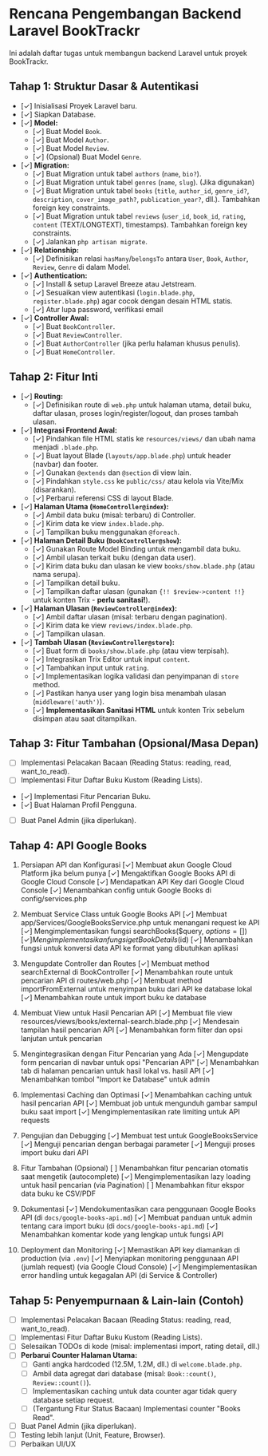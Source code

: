 # Rencana Pengembangan Backend Laravel BookTrackr

Ini adalah daftar tugas untuk membangun backend Laravel untuk proyek BookTrackr.

## Tahap 1: Struktur Dasar & Autentikasi

-   [✓] Inisialisasi Proyek Laravel baru.
-   [✓] Siapkan Database.
-   [✓] **Model:**
    -   [✓] Buat Model `Book`.
    -   [✓] Buat Model `Author`.
    -   [✓] Buat Model `Review`.
    -   [✓] (Opsional) Buat Model `Genre`.
-   [✓] **Migration:**
    -   [✓] Buat Migration untuk tabel `authors` (`name`, `bio?`).
    -   [✓] Buat Migration untuk tabel `genres` (`name`, `slug`). (Jika digunakan)
    -   [✓] Buat Migration untuk tabel `books` (`title`, `author_id`, `genre_id?`, `description`, `cover_image_path?`, `publication_year?`, dll.). Tambahkan foreign key constraints.
    -   [✓] Buat Migration untuk tabel `reviews` (`user_id`, `book_id`, `rating`, `content` (TEXT/LONGTEXT), timestamps). Tambahkan foreign key constraints.
    -   [✓] Jalankan `php artisan migrate`.
-   [✓] **Relationship:**
    -   [✓] Definisikan relasi `hasMany`/`belongsTo` antara `User`, `Book`, `Author`, `Review`, `Genre` di dalam Model.
-   [✓] **Authentication:**
    -   [✓] Install & setup Laravel Breeze atau Jetstream.
    -   [✓] Sesuaikan view autentikasi (`login.blade.php`, `register.blade.php`) agar cocok dengan desain HTML statis.
    -   [✓] Atur lupa password, verifikasi email
-   [✓] **Controller Awal:**
    -   [✓] Buat `BookController`.
    -   [✓] Buat `ReviewController`.
    -   [✓] Buat `AuthorController` (jika perlu halaman khusus penulis).
    -   [✓] Buat `HomeController`.

## Tahap 2: Fitur Inti

-   [✓] **Routing:**
    -   [✓] Definisikan route di `web.php` untuk halaman utama, detail buku, daftar ulasan, proses login/register/logout, dan proses tambah ulasan.
-   [✓] **Integrasi Frontend Awal:**
    -   [✓] Pindahkan file HTML statis ke `resources/views/` dan ubah nama menjadi `.blade.php`.
    -   [✓] Buat layout Blade (`layouts/app.blade.php`) untuk header (navbar) dan footer.
    -   [✓] Gunakan `@extends` dan `@section` di view lain.
    -   [✓] Pindahkan `style.css` ke `public/css/` atau kelola via Vite/Mix (disarankan).
    -   [✓] Perbarui referensi CSS di layout Blade.
-   [✓] **Halaman Utama (`HomeController@index`):**
    -   [✓] Ambil data buku (misal: terbaru) di Controller.
    -   [✓] Kirim data ke view `index.blade.php`.
    -   [✓] Tampilkan buku menggunakan `@foreach`.
-   [✓] **Halaman Detail Buku (`BookController@show`):**
    -   [✓] Gunakan Route Model Binding untuk mengambil data buku.
    -   [✓] Ambil ulasan terkait buku (dengan data user).
    -   [✓] Kirim data buku dan ulasan ke view `books/show.blade.php` (atau nama serupa).
    -   [✓] Tampilkan detail buku.
    -   [✓] Tampilkan daftar ulasan (gunakan `{!! $review->content !!}` untuk konten Trix - **perlu sanitasi!**).
-   [✓] **Halaman Ulasan (`ReviewController@index`):**
    -   [✓] Ambil daftar ulasan (misal: terbaru dengan pagination).
    -   [✓] Kirim data ke view `reviews/index.blade.php`.
    -   [✓] Tampilkan ulasan.
-   [✓] **Tambah Ulasan (`ReviewController@store`):**
    -   [✓] Buat form di `books/show.blade.php` (atau view terpisah).
    -   [✓] Integrasikan Trix Editor untuk input `content`.
    -   [✓] Tambahkan input untuk `rating`.
    -   [✓] Implementasikan logika validasi dan penyimpanan di `store` method.
    -   [✓] Pastikan hanya user yang login bisa menambah ulasan (`middleware('auth')`).
    -   [✓] **Implementasikan Sanitasi HTML** untuk konten Trix sebelum disimpan atau saat ditampilkan.

## Tahap 3: Fitur Tambahan (Opsional/Masa Depan)

-   [ ] Implementasi Pelacakan Bacaan (Reading Status: reading, read, want_to_read).
-   [ ] Implementasi Fitur Daftar Buku Kustom (Reading Lists).
-   [✓] Implementasi Fitur Pencarian Buku.
-   [✓] Buat Halaman Profil Pengguna.
-   [ ] Buat Panel Admin (jika diperlukan).

## Tahap 4: API Google Books

1. Persiapan API dan Konfigurasi
   [✓] Membuat akun Google Cloud Platform jika belum punya
   [✓] Mengaktifkan Google Books API di Google Cloud Console
   [✓] Mendapatkan API Key dari Google Cloud Console
   [✓] Menambahkan config untuk Google Books di config/services.php

2. Membuat Service Class untuk Google Books API
   [✓] Membuat app/Services/GoogleBooksService.php untuk menangani request ke API
   [✓] Mengimplementasikan fungsi searchBooks($query, $options = [])
   [✓] Mengimplementasikan fungsi getBookDetails($id)
   [✓] Menambahkan fungsi untuk konversi data API ke format yang dibutuhkan aplikasi

3. Mengupdate Controller dan Routes
   [✓] Membuat method searchExternal di BookController
   [✓] Menambahkan route untuk pencarian API di routes/web.php
   [✓] Membuat method importFromExternal untuk menyimpan buku dari API ke database lokal
   [✓] Menambahkan route untuk import buku ke database

4. Membuat View untuk Hasil Pencarian API
   [✓] Membuat file view resources/views/books/external-search.blade.php
   [✓] Mendesain tampilan hasil pencarian API
   [✓] Menambahkan form filter dan opsi lanjutan untuk pencarian

5. Mengintegrasikan dengan Fitur Pencarian yang Ada
   [✓] Mengupdate form pencarian di navbar untuk opsi "Pencarian API"
   [✓] Menambahkan tab di halaman pencarian untuk hasil lokal vs. hasil API
   [✓] Menambahkan tombol "Import ke Database" untuk admin

6. Implementasi Caching dan Optimasi
   [✓] Menambahkan caching untuk hasil pencarian API
   [✓] Membuat job untuk mengunduh gambar sampul buku saat import
   [✓] Mengimplementasikan rate limiting untuk API requests

7. Pengujian dan Debugging
   [✓] Membuat test untuk GoogleBooksService
   [✓] Menguji pencarian dengan berbagai parameter
   [✓] Menguji proses import buku dari API

8. Fitur Tambahan (Opsional)
   [ ] Menambahkan fitur pencarian otomatis saat mengetik (autocomplete)
   [✓] Mengimplementasikan lazy loading untuk hasil pencarian (via Pagination)
   [ ] Menambahkan fitur ekspor data buku ke CSV/PDF

9. Dokumentasi
   [✓] Mendokumentasikan cara penggunaan Google Books API (di `docs/google-books-api.md`)
   [✓] Membuat panduan untuk admin tentang cara import buku (di `docs/google-books-api.md`)
   [✓] Menambahkan komentar kode yang lengkap untuk fungsi API

10. Deployment dan Monitoring
    [✓] Memastikan API key diamankan di production (via `.env`)
    [✓] Menyiapkan monitoring penggunaan API (jumlah request) (via Google Cloud Console)
    [✓] Mengimplementasikan error handling untuk kegagalan API (di Service & Controller)

## Tahap 5: Penyempurnaan & Lain-lain (Contoh)

-   [ ] Implementasi Pelacakan Bacaan (Reading Status: reading, read, want_to_read).
-   [ ] Implementasi Fitur Daftar Buku Kustom (Reading Lists).
-   [ ] Selesaikan TODOs di kode (misal: implementasi import, rating detail, dll.)
-   [ ] **Perbarui Counter Halaman Utama:**
    -   [ ] Ganti angka hardcoded (12.5M, 1.2M, dll.) di `welcome.blade.php`.
    -   [ ] Ambil data agregat dari database (misal: `Book::count()`, `Review::count()`).
    -   [ ] Implementasikan caching untuk data counter agar tidak query database setiap request.
    -   [ ] (Tergantung Fitur Status Bacaan) Implementasi counter "Books Read".
-   [ ] Buat Panel Admin (jika diperlukan).
-   [ ] Testing lebih lanjut (Unit, Feature, Browser).
-   [ ] Perbaikan UI/UX
